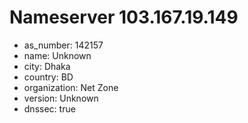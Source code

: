 # Nameserver 103.167.19.149

* as_number: 142157
* name: Unknown
* city: Dhaka
* country: BD
* organization: Net Zone
* version: Unknown
* dnssec: true
